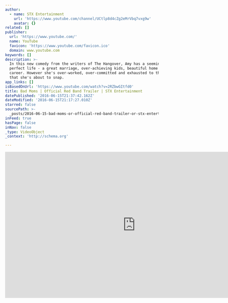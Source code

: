 ```yaml
---
author:
  - name: STX Entertainment
    url: 'https://www.youtube.com/channel/UCtlp8d4cZg2eMrVbq7vxg9w'
    avatar: {}
related: []
publisher:
  url: 'https://www.youtube.com/'
  name: YouTube
  favicon: 'https://www.youtube.com/favicon.ico'
  domain: www.youtube.com
keywords: []
description: >-
  In this new comedy from the writers of The Hangover, Amy has a seemingly
  perfect life - a great marriage, over-achieving kids, beautiful home and a
  career. However she's over-worked, over-committed and exhausted to the point
  that she's about to snap.
app_links: []
isBasedOnUrl: 'https://www.youtube.com/watch?v=2RZbwGItfd0'
title: Bad Moms | Official Red Band Trailer | STX Entertainment
datePublished: '2016-06-15T21:37:42.162Z'
dateModified: '2016-06-15T21:17:27.010Z'
starred: false
sourcePath: >-
  _posts/2016-06-15-bad-moms-or-official-red-band-trailer-or-stx-entertainment.md
inFeed: true
hasPage: false
inNav: false
_type: VideoObject
_context: 'http://schema.org'

---
```

<iframe src="https://cdn.embedly.com/widgets/media.html?src=https%3A%2F%2Fwww.youtube.com%2Fembed%2F2RZbwGItfd0%3Ffeature%3Doembed&amp;url=http%3A%2F%2Fwww.youtube.com%2Fwatch%3Fv%3D2RZbwGItfd0&amp;image=https%3A%2F%2Fi.ytimg.com%2Fvi%2F2RZbwGItfd0%2Fhqdefault.jpg&amp;key=b7d04c9b404c499eba89ee7072e1c4f7&amp;type=text%2Fhtml&amp;schema=youtube" width="854" height="480" scrolling="no" frameborder="0" allowfullscreen="" style=""></iframe>